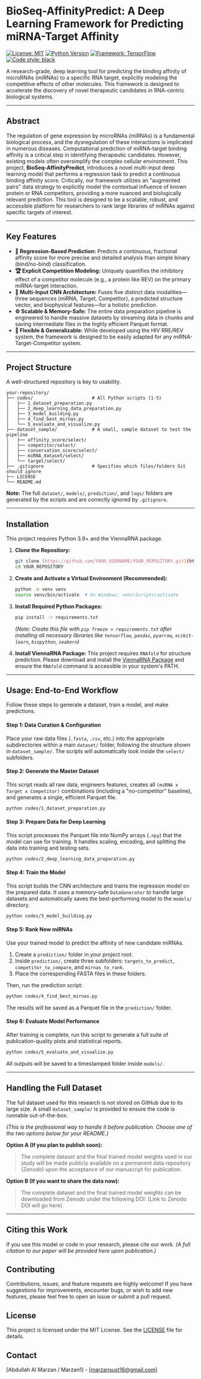 # BioSeq-AffinityPredict: A Deep Learning Framework for Predicting miRNA-Target Affinity

[![License: MIT](https://img.shields.io/badge/License-MIT-yellow.svg)](https://opensource.org/licenses/MIT)
[![Python Version](https://img.shields.io/badge/python-3.9+-blue.svg)](https://www.python.org/downloads/)
[![Framework: TensorFlow](https://img.shields.io/badge/TensorFlow-2.x-FF6F00.svg)](https://www.tensorflow.org/)
[![Code style: black](https://img.shields.io/badge/code%20style-black-000000.svg)](https://github.com/psf/black)

A research-grade, deep learning tool for predicting the binding affinity of microRNAs (miRNAs) to a specific RNA target, explicitly modeling the competitive effects of other molecules. This framework is designed to accelerate the discovery of novel therapeutic candidates in RNA-centric biological systems.

---

## Abstract

The regulation of gene expression by microRNAs (miRNAs) is a fundamental biological process, and the dysregulation of these interactions is implicated in numerous diseases. Computational prediction of miRNA-target binding affinity is a critical step in identifying therapeutic candidates. However, existing models often oversimplify the complex cellular environment. This project, **BioSeq-AffinityPredict**, introduces a novel multi-input deep learning model that performs a regression task to predict a continuous binding affinity score. Critically, our framework utilizes an "augmented pairs" data strategy to explicitly model the contextual influence of known protein or RNA competitors, providing a more nuanced and biologically relevant prediction. This tool is designed to be a scalable, robust, and accessible platform for researchers to rank large libraries of miRNAs against specific targets of interest.

---

## Key Features

-   **🔬 Regression-Based Prediction:** Predicts a continuous, fractional affinity score for more precise and detailed analysis than simple binary (bind/no-bind) classification.
-   **🏆 Explicit Competition Modeling:** Uniquely quantifies the inhibitory effect of a competitor molecule (e.g., a protein like REV) on the primary miRNA-target interaction.
-   **🧠 Multi-Input CNN Architecture:** Fuses five distinct data modalities—three sequences (miRNA, Target, Competitor), a predicted structure vector, and biophysical features—for a holistic prediction.
-   **⚙️ Scalable & Memory-Safe:** The entire data preparation pipeline is engineered to handle massive datasets by streaming data in chunks and saving intermediate files in the highly efficient Parquet format.
-   **🧬 Flexible & Generalizable:** While developed using the HIV RRE/REV system, the framework is designed to be easily adapted for any miRNA-Target-Competitor system.

---

## Project Structure

A well-structured repository is key to usability.

```
your-repository/
├── codes/                      # All Python scripts (1-5)
│   ├── 1_dataset_preparation.py
│   ├── 2_deep_learning_data_preparation.py
│   ├── 3_model_building.py
│   ├── 4_find_best_mirnas.py
│   └── 5_evaluate_and_visualize.py
├── dataset_sample/             # A small, sample dataset to test the pipeline
│   ├── affinity_score/select/
│   ├── competitor/select/
│   ├── conservation_score/select/
│   ├── miRNA_dataset/select/
│   └── target/select/
├── .gitignore                  # Specifies which files/folders Git should ignore
├── LICENSE
└── README.md
```
**Note:** The full `dataset/`, `models/`, `prediction/`, and `logs/` folders are generated by the scripts and are correctly ignored by `.gitignore`.

---

## Installation

This project requires Python 3.9+ and the ViennaRNA package.

1.  **Clone the Repository:**
    ```bash
    git clone [https://github.com/YOUR_USERNAME/YOUR_REPOSITORY.git](https://github.com/YOUR_USERNAME/YOUR_REPOSITORY.git)
    cd YOUR_REPOSITORY
    ```

2.  **Create and Activate a Virtual Environment (Recommended):**
    ```bash
    python -m venv venv
    source venv/bin/activate  # On Windows: venv\Scripts\activate
    ```

3.  **Install Required Python Packages:**
    ```bash
    pip install -r requirements.txt
    ```
    *(Note: Create this file with `pip freeze > requirements.txt` after installing all necessary libraries like `tensorflow`, `pandas`, `pyarrow`, `scikit-learn`, `biopython`, `seaborn`)*

4.  **Install ViennaRNA Package:**
    This project requires `RNAfold` for structure prediction. Please download and install the [ViennaRNA Package](https://www.tbi.univie.ac.at/RNA/ViennaRNA/doc/html/install.html) and ensure the `RNAfold` command is accessible in your system's PATH.

---

## Usage: End-to-End Workflow

Follow these steps to generate a dataset, train a model, and make predictions.

#### Step 1: Data Curation & Configuration
Place your raw data files (`.fasta`, `.csv`, etc.) into the appropriate subdirectories within a main `dataset/` folder, following the structure shown in `dataset_sample/`. The scripts will automatically look inside the `select/` subfolders.

#### Step 2: Generate the Master Dataset
This script reads all raw data, engineers features, creates all `(miRNA x Target x Competitor)` combinations (including a "no-competitor" baseline), and generates a single, efficient Parquet file.

```bash
python codes/1_dataset_preparation.py
```

#### Step 3: Prepare Data for Deep Learning
This script processes the Parquet file into NumPy arrays (`.npy`) that the model can use for training. It handles scaling, encoding, and splitting the data into training and testing sets.

```bash
python codes/2_deep_learning_data_preparation.py
```

#### Step 4: Train the Model
This script builds the CNN architecture and trains the regression model on the prepared data. It uses a memory-safe `DataGenerator` to handle large datasets and automatically saves the best-performing model to the `models/` directory.

```bash
python codes/3_model_building.py
```

#### Step 5: Rank New miRNAs
Use your trained model to predict the affinity of new candidate miRNAs.
1.  Create a `prediction/` folder in your project root.
2.  Inside `prediction/`, create three subfolders: `targets_to_predict`, `competitor_to_compare`, and `mirnas_to_rank`.
3.  Place the corresponding FASTA files in these folders.

Then, run the prediction script:
```bash
python codes/4_find_best_mirnas.py
```
The results will be saved as a Parquet file in the `prediction/` folder.

#### Step 6: Evaluate Model Performance
After training is complete, run this script to generate a full suite of publication-quality plots and statistical reports.

```bash
python codes/5_evaluate_and_visualize.py
```
All outputs will be saved to a timestamped folder inside `models/`.

---

## Handling the Full Dataset

The full dataset used for this research is not stored on GitHub due to its large size. A small `dataset_sample/` is provided to ensure the code is runnable out-of-the-box.

*(This is the professional way to handle it before publication. Choose one of the two options below for your README.)*

**Option A (If you plan to publish soon):**
> The complete dataset and the final trained model weights used in our study will be made publicly available on a permanent data repository (Zenodo) upon the acceptance of our manuscript for publication.

**Option B (If you want to share the data now):**
> The complete dataset and the final trained model weights can be downloaded from Zenodo under the following DOI: [Link to Zenodo DOI will go here].

---

## Citing this Work

If you use this model or code in your research, please cite our work.
*(A full citation to our paper will be provided here upon publication.)*

## Contributing

Contributions, issues, and feature requests are highly welcome! If you have suggestions for improvements, encounter bugs, or wish to add new features, please feel free to open an issue or submit a pull request.

## License

This project is licensed under the MIT License. See the [LICENSE](LICENSE) file for details.

## Contact

[Abdullah Al Marzan / Marzan1] - [marzansust16@gmail.com]
